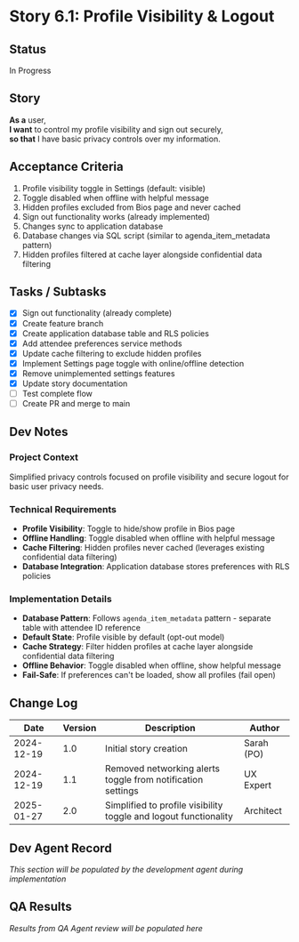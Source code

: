 # Story 6.1: Profile Visibility & Logout

## Status
In Progress

## Story
**As a** user,  
**I want** to control my profile visibility and sign out securely,  
**so that** I have basic privacy controls over my information.

## Acceptance Criteria
1. Profile visibility toggle in Settings (default: visible)
2. Toggle disabled when offline with helpful message
3. Hidden profiles excluded from Bios page and never cached
4. Sign out functionality works (already implemented)
5. Changes sync to application database
6. Database changes via SQL script (similar to agenda_item_metadata pattern)
7. Hidden profiles filtered at cache layer alongside confidential data filtering

## Tasks / Subtasks
- [x] Sign out functionality (already complete)
- [x] Create feature branch
- [x] Create application database table and RLS policies
- [x] Add attendee preferences service methods
- [x] Update cache filtering to exclude hidden profiles
- [x] Implement Settings page toggle with online/offline detection
- [x] Remove unimplemented settings features
- [x] Update story documentation
- [ ] Test complete flow
- [ ] Create PR and merge to main

## Dev Notes
### Project Context
Simplified privacy controls focused on profile visibility and secure logout for basic user privacy needs.

### Technical Requirements
- **Profile Visibility**: Toggle to hide/show profile in Bios page
- **Offline Handling**: Toggle disabled when offline with helpful message
- **Cache Filtering**: Hidden profiles never cached (leverages existing confidential data filtering)
- **Database Integration**: Application database stores preferences with RLS policies

### Implementation Details
- **Database Pattern**: Follows `agenda_item_metadata` pattern - separate table with attendee ID reference
- **Default State**: Profile visible by default (opt-out model)
- **Cache Strategy**: Filter hidden profiles at cache layer alongside confidential data filtering
- **Offline Behavior**: Toggle disabled when offline, show helpful message
- **Fail-Safe**: If preferences can't be loaded, show all profiles (fail open)

## Change Log
| Date | Version | Description | Author |
|------|---------|-------------|---------|
| 2024-12-19 | 1.0 | Initial story creation | Sarah (PO) |
| 2024-12-19 | 1.1 | Removed networking alerts toggle from notification settings | UX Expert |
| 2025-01-27 | 2.0 | Simplified to profile visibility toggle and logout functionality | Architect |

## Dev Agent Record
*This section will be populated by the development agent during implementation*

## QA Results
*Results from QA Agent review will be populated here*
